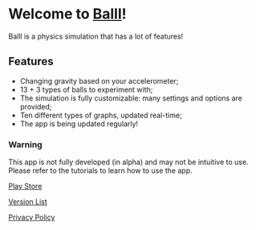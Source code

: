 # Welcome to [Balll](https://balllapp.github.io/site)!

Balll is a physics simulation that has a lot of features!

## Features
- Changing gravity based on your accelerometer;
- 13 + 3 types of balls to experiment with;
- The simulation is fully customizable: many settings and options are provided;
- Ten different types of graphs, updated real-time;
- The app is being updated regularly!

### Warning
This app is not fully developed (in alpha) and may not be intuitive to use.
Please refer to the tutorials to learn how to use the app.

[Play Store](https://play.google.com/store/apps/details?id=com.balll.balll)

[Version List](https://balllapp.github.io/site/versions)

[Privacy Policy](https://balllapp.github.io/site/privacy_policy)
